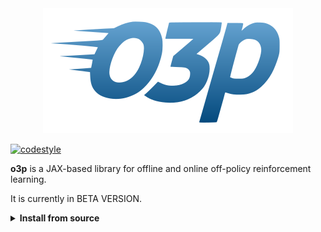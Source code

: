<div align="center">
<img src="https://raw.githubusercontent.com/perrin-isir/o3p/main/o3p/assets/o3p_logo.png" alt="o3p logo"></img>
</div>

[![codestyle](https://img.shields.io/badge/code%20style-black-000000.svg)](https://github.com/psf/black)

**o3p** is a JAX-based library for offline and online off-policy reinforcement learning.

It is currently in BETA VERSION.

<details><summary> <b>Install from source</b> </summary><p>

    git clone https://github.com/perrin-isir/o3p.git


[Jax](https://docs.jax.dev/en/latest/index.html) is in the dependencies, but we recommend to install it beforehand, separately, and verify that it is working well. Please follow instructions at: [https://docs.jax.dev/en/latest/installation.html#installation](https://docs.jax.dev/en/latest/installation.html#installation).

We recommand to create a python environment with [micromamba](https://mamba.readthedocs.io/en/latest/user_guide/micromamba.html),
but any python package manager can be used instead.

    cd o3p

    micromamba create --name o3penv --file environment.yaml

    micromamba activate o3penv

    pip install -e .

<details><summary> <b>How to use it</b> </summary><p>

To test offline RL, run:

    python test/offline_rl.py

TODO

To test online RL, run:

    python test/online_rl.py

<details><summary> <b>Design choices</b> </summary><p>

TODO